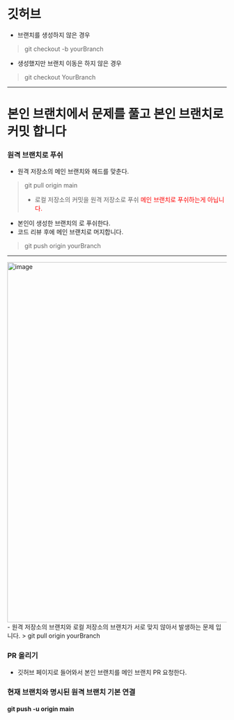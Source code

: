 # 깃허브
- 브랜치를 생성하지 않은 경우
> git checkout -b yourBranch
- 생성했지만 브랜치 이동은 하지 않은 경우
> git checkout YourBranch
--------
# 본인 브랜치에서 문제를 풀고 본인 브랜치로 커밋 합니다
### 원격 브랜치로 푸쉬
- 원격 저장소의 메인 브랜치와 헤드를 맞춘다.
> git pull origin main
> - 로컬 저장소의 커밋을 원격 저장소로 푸쉬
  <span style="color:red">메인 브랜치로 푸쉬하는게 아닙니다.</span>
  - 본인이 생성한 브랜치의 로 푸쉬한다.
  - 코드 리뷰 후에 메인 브랜치로 머지합니다.
> git push origin yourBranch

--------
<img width="827" alt="image" src="https://github.com/GroupStudy-algoryhthem/main/assets/66647057/520647ff-7739-4ce5-8574-0404a6c58e32">
- 원격 저장소의 브랜치와 로컬 저장소의 브랜치가 서로 맞지 않아서 발생하는 문제 입니다.
> git pull origin yourBranch

### PR 올리기 
- 깃허브 페이지로 들어와서 본인 브랜치를 메인 브랜치 PR 요청한다.

### 현재 브랜치와 명시된 원격 브랜치 기본 연결
#### git push -u origin main







